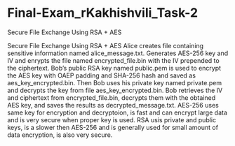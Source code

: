 # Final-Exam_rKakhishvili_Task-2
Secure File Exchange Using RSA + AES


Secure File Exchange Using RSA + AES Alice creates file containing sensitive information named alice_message.txt. Generates AES-256 key and IV and enrypts the file named encrypted_file.bin with the IV prepended to the ciphertext. Bob’s public RSA key named public.pem is used to encrypt the AES key with OAEP padding and SHA-256 hash and saved as aes_key_encrypted.bin. Then Bob uses his private key named private.pem and decrypts the key from file aes_key_encrypted.bin. Bob retrieves the IV and ciphertext from encrypted_file.bin, decrypts them with the obtained AES key, and saves the results as decrypted_message.txt. AES-256 uses same key for encryption and decryptoion, is fast and can encrypt large data and is very secure when proper key is used. RSA usis private and public keys, is a slower then AES-256 and is generally used for small amount of data encryption, is also very secure.
